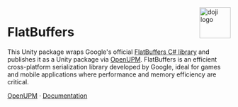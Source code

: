 <a href="https://www.doji-tech.com/">
  <img src="https://www.doji-tech.com/assets/favicon.ico" alt="doji logo" title="Doji" align="right" height="70" />
</a>

# FlatBuffers
This Unity package wraps Google's official [FlatBuffers C# library](https://github.com/google/flatbuffers/tree/master/net/FlatBuffers) and publishes it as a Unity package via [OpenUPM]. FlatBuffers is an efficient cross-platform serialization library developed by Google, ideal for games and mobile applications where performance and memory efficiency are critical.

[OpenUPM] · [Documentation]

[OpenUPM]: https://openupm.com/packages/com.doji.flatbuffers
[Documentation]: [https://github.com/julienkay/com.doji.flatbuffers](https://flatbuffers.dev/flatbuffers_guide_use_c-sharp.html)
